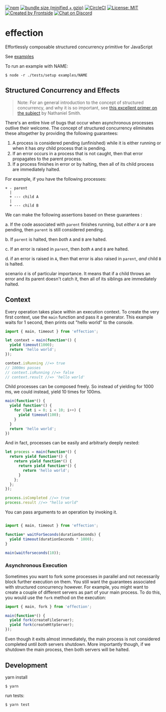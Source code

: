 [![npm](https://img.shields.io/npm/v/effection.svg)](https://www.npmjs.com/package/effection)
[![bundle size (minified + gzip)](https://img.shields.io/bundlephobia/minzip/effection)](https://bundlephobia.com/result?p=effection)
[![CircleCI](https://circleci.com/gh/thefrontside/effection.svg?style=svg)](https://circleci.com/gh/thefrontside/effection)
[![License: MIT](https://img.shields.io/badge/License-MIT-yellow.svg)](https://opensource.org/licenses/MIT)
[![Created by Frontside](https://img.shields.io/badge/created%20by-frontside-26abe8.svg)](https://frontside.com)
[![Chat on Discord](https://img.shields.io/discord/700803887132704931?Label=Discord)](https://discord.gg/Ug5nWH8)

# effection

Effortlessly composable structured concurrency primitive for
JavaScript

See [examples](examples/)

To run an example with NAME:

``` text
$ node -r ./tests/setup examples/NAME
```

## Structured Concurrency and Effects

> Note: For an general introduction to the concept of structured
> concurrency, and why it is so important, see [this excellent primer
> on the subject][1] by Nathaniel Smith.

There's an entire hive of bugs that occur when asynchronous processes
outlive their welcome. The concept of structured concurrency eliminates
these altogether by providing the following guarantees:

1. A process is considered pending (unfinished) while it is either
   running or when it has _any_ child process that is pending.
2. If an error occurs in a process that is not caught, then that error
   propagates to the parent process.
3. If a process finishes in error or by halting, then all of its child
   process are immediately halted.

For example, if you have the following processes:

``` text
+ - parent
  |
  + --- child A
  |
  + --- child B
```

We can make the following assertions based on these guarantees :

a. If the code associated with `parent` finishes running, but _either_ `A`
_or_ `B` are pending, then `parent` is still considered pending.

b. If `parent` is halted, then _both_ `A` and `B` are halted.

c. If an error is raised in `parent`, then _both_ `A` and `B` are
halted.

d. if an error is raised in `A`, then that error is also raised in
`parent`, _and_ child `B` is halted.

scenario `d` is of particular importance. It means that if a child
throws an error and its parent doesn't catch it, then all of its
siblings are immediately halted.

## Context

Every operation takes place within an execution context. To create the
very first context, use the `main` function and pass it a generator. This
example waits for 1 second, then prints out "hello world" to
the console.

``` javascript
import { main, timeout } from 'effection';

let context = main(function*() {
  yield timeout(1000);
  return 'hello world';
});

context.isRunning //=> true
// 1000ms passes
// context.isRunning //=> false
// context.result //=> 'hello world'
```

Child processes can be composed freely. So instead of yielding for
1000 ms, we could instead, yield 10 times for 100ms.

``` javascript
main(function*() {
  yield function*() {
    for (let i = 0; i < 10; i++) {
      yield timeout(100);
    }
  }
  return 'hello world';
})
```

And in fact, processes can be easily and arbitrarly deeply nested:

``` javascript
let process = main(function*() {
  return yield function*() {
    return yield function*() {
      return yield function*() {
        return 'hello world';
      }
    };
  };
});

process.isCompleted //=> true
process.result //=> "hello world"
```

You can pass arguments to an operation by invoking it.

``` javascript

import { main, timeout } from 'effection';

function* waitForSeconds(durationSeconds) {
  yield timeout(durationSeconds * 1000);
}

main(waitforseconds(10));
```

### Asynchronous Execution

Sometimes you want to fork some processes in parallel and not
necessarily block further execution on them. You still want the
guarantees associated with structured concurrency however. For
example, you might want to create a couple of different servers as
part of your main process. To do this, you would use the `fork` method
on the execution:

``` javascript
import { main, fork } from 'effection';

main(function*() {
  yield fork(createFileServer);
  yield fork(createHttpServer);
});
```

Even though it exits almost immediately, the main process is not
considered completed until _both_ servers shutdown. More importantly
though, if we shutdown the main process, then both servers will be
halted.

## Development

yarn install

``` text
$ yarn
```

run tests:

``` text
$ yarn test
```

[1]: https://vorpus.org/blog/notes-on-structured-concurrency-or-go-statement-considered-harmful/
